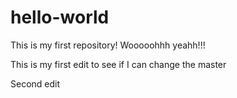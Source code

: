 # hello-world
This is my first repository! Wooooohhh yeahh!!!


This is my first edit to see if I can change the master

Second edit
